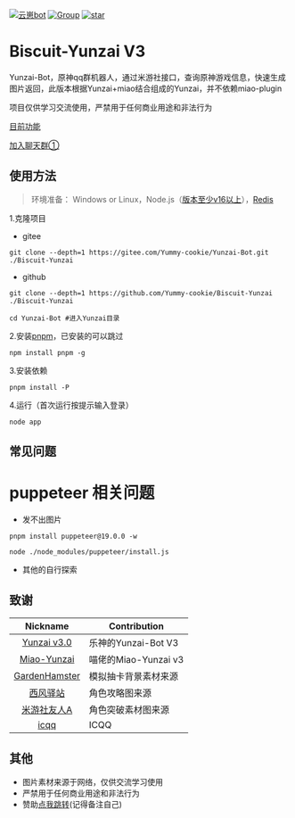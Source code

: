 [![云崽bot](https://img.shields.io/badge/%E4%BA%91%E5%B4%BD-v3.1.2-black?style=flat-square&logo=dependabot)](https://gitee.com/Yummy-cookie/Yunzai-Bot/) [![Group](https://img.shields.io/badge/群号-758422167-red?style=flat-square&logo=GroupMe&logoColor=white)](https://h5.qun.qq.com/s/W0cWLjnVsY) <a href='https://gitee.com/Yummy-cookie/Yunzai-Bot/stargazers'><img src='https://gitee.com/Yummy-cookie/Yunzai-Bot/badge/star.svg?theme=dark' alt='star'></img></a>


# Biscuit-Yunzai V3
Yunzai-Bot，原神qq群机器人，通过米游社接口，查询原神游戏信息，快速生成图片返回，此版本根据Yunzai+miao结合组成的Yunzai，并不依赖miao-plugin

项目仅供学习交流使用，严禁用于任何商业用途和非法行为

[目前功能](https://gitee.com/Yummy-cookie/Yunzai-Bot/blob/master/plugins/genshin/README.md)

[加入聊天群①](https://h5.qun.qq.com/s/W0cWLjnVsY)

## 使用方法
>环境准备： Windows or Linux，Node.js（[版本至少v16以上](http://nodejs.cn/download/)），[Redis](https://redis.io/docs/getting-started/installation/)

1.克隆项目
- gitee
```
git clone --depth=1 https://gitee.com/Yummy-cookie/Yunzai-Bot.git ./Biscuit-Yunzai
```
- github
```
git clone --depth=1 https://github.com/Yummy-cookie/Biscuit-Yunzai ./Biscuit-Yunzai
```
```
cd Yunzai-Bot #进入Yunzai目录
```
2.安装[pnpm](https://pnpm.io/zh/installation)，已安装的可以跳过
```
npm install pnpm -g
```
3.安装依赖
```
pnpm install -P
```
4.运行（首次运行按提示输入登录）
```
node app
```

## 常见问题
# puppeteer 相关问题
- 发不出图片
```
pnpm install puppeteer@19.0.0 -w
```
```
node ./node_modules/puppeteer/install.js
```
- 其他的自行探索

## 致谢

|                           Nickname                            | Contribution     |
|:-------------------------------------------------------------:|------------------|
|      [Yunzai v3.0](https://gitee.com/le-niao/Yunzai-Bot)      | 乐神的Yunzai-Bot V3 |
|      [Miao-Yunzai](https://gitee.com/yoimiya-kokomi/Miao-Yunzai) | 喵佬的Miao-Yunzai v3 |
| [GardenHamster](https://github.com/GardenHamster/GenshinPray) | 模拟抽卡背景素材来源       |
|      [西风驿站](https://bbs.mihoyo.com/ys/collection/839181)      | 角色攻略图来源          |
|     [米游社友人A](https://bbs.mihoyo.com/ys/collection/428421)     | 角色突破素材图来源        |
| [icqq](https://github.com/icqqjs/icqq) | ICQQ             |

## 其他
- 图片素材来源于网络，仅供交流学习使用
- 严禁用于任何商业用途和非法行为
- 赞助[点我跳转](plugins/genshin/resources/img/qr.png)(记得备注自己)

